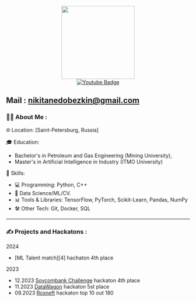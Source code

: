 <div id="header" align="center">
  <img src="https://media.giphy.com/media/v1.Y2lkPTc5MGI3NjExbjBucHB4ZDExcnMzNnJ2Z2oxaG9hZzFhajlzenI5ejZoMWZxcTNxbCZlcD12MV9pbnRlcm5hbF9naWZfYnlfaWQmY3Q9Zw/JIX9t2j0ZTN9S/giphy.gif" width="200"/>
</div>

<div id="header" align="center">
  <a href="https://t.me/ShallerMau">
    <img src="https://img.shields.io/badge/Telegram-blue?style=for-the-badge&logo=telegram&logoColor=white" alt="Youtube Badge"/>
  </a>
</div>

Mail : nikitanedobezkin@gmail.com
---
### :man_technologist: About Me :

🌐 Location: [Saint-Petersburg, Russia]

🎓 Education:
- Bachelor's in Petroleum and Gas Engineering (Mining University),
- Master's in Artificial Intelligence in Industry (ITMO University)

🚀 Skills:
- 💻 Programming: Python, C++
- 🤖 Data Science/ML/CV.
- 📊 Tools & Libraries: TensorFlow, PyTorch, Scikit-Learn, Pandas, NumPy
- 🛠️ Other Tech: Git, Docker, SQL

---

### :writing_hand: Projects and Hackatons :
2024
- [ML Talent match][4] hachaton 4th place

2023
- 12.2023 [Sovcombank Challenge][3] hackaton 4th place
- 11.2023 [DataWagon][1] hackaton 5st place
- 09.2023 [Rosneft][2] hackaton top 10 out 180

[1]: https://github.com/MrShaller/DataWagon_Hackaton
[2]: https://github.com/MrShaller/Rosneft_hackaton
[3]: https://github.com/mishantique/Chat-bot-with-AI
